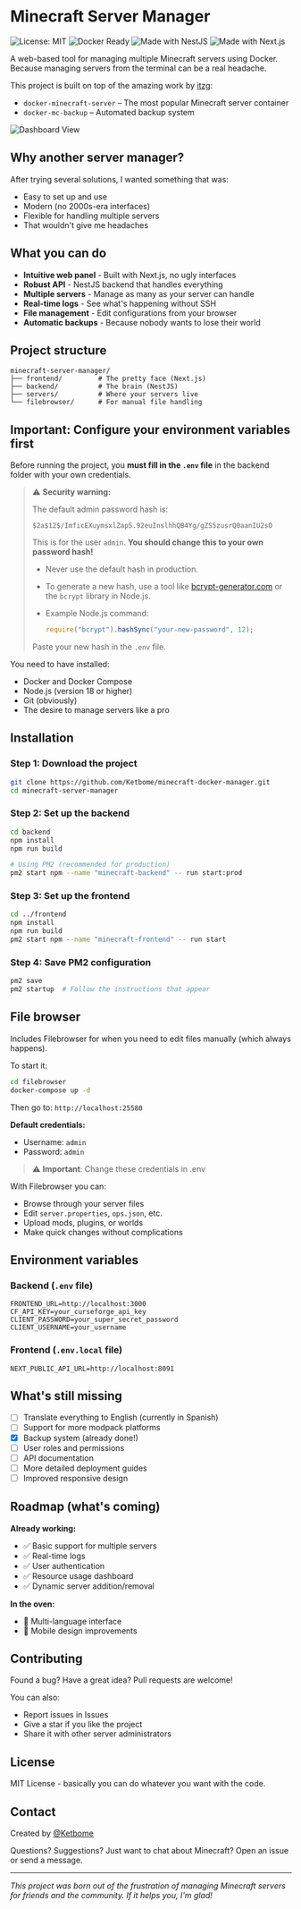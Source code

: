 # Minecraft Server Manager

![License: MIT](https://img.shields.io/badge/License-MIT-yellow.svg)
![Docker Ready](https://img.shields.io/badge/Docker-Ready-blue)
![Made with NestJS](https://img.shields.io/badge/Backend-NestJS-red)
![Made with Next.js](https://img.shields.io/badge/Frontend-Next.js-black)

A web-based tool for managing multiple Minecraft servers using Docker. Because managing servers from the terminal can be a real headache.

This project is built on top of the amazing work by [itzg](https://github.com/itzg):

- `docker-minecraft-server` – The most popular Minecraft server container
- `docker-mc-backup` – Automated backup system

![Dashboard View](./assets/Animation.gif)

## Why another server manager?

After trying several solutions, I wanted something that was:

- Easy to set up and use
- Modern (no 2000s-era interfaces)
- Flexible for handling multiple servers
- That wouldn't give me headaches

## What you can do

- **Intuitive web panel** - Built with Next.js, no ugly interfaces
- **Robust API** - NestJS backend that handles everything
- **Multiple servers** - Manage as many as your server can handle
- **Real-time logs** - See what's happening without SSH
- **File management** - Edit configurations from your browser
- **Automatic backups** - Because nobody wants to lose their world

## Project structure

```
minecraft-server-manager/
├── frontend/         # The pretty face (Next.js)
├── backend/          # The brain (NestJS)
├── servers/          # Where your servers live
└── filebrowser/      # For manual file handling
```

## Important: Configure your environment variables first

Before running the project, you **must fill in the `.env` file** in the backend folder with your own credentials.

> ⚠️ **Security warning:**
>
> The default admin password hash is:
>
> `$2a$12$/ImficEXuymsxlZap5.92euInslhhQB4Yg/gZS5zusrQ0aanIU2sO`
>
> This is for the user `admin`. **You should change this to your own password hash!**
>
> - Never use the default hash in production.
> - To generate a new hash, use a tool like [bcrypt-generator.com](https://bcrypt-generator.com/) or the `bcrypt` library in Node.js.
> - Example Node.js command:
>
>   ```js
>   require("bcrypt").hashSync("your-new-password", 12);
>   ```
>
> Paste your new hash in the `.env` file.

You need to have installed:

- Docker and Docker Compose
- Node.js (version 18 or higher)
- Git (obviously)
- The desire to manage servers like a pro

## Installation

### Step 1: Download the project

```bash
git clone https://github.com/Ketbome/minecraft-docker-manager.git
cd minecraft-server-manager
```

### Step 2: Set up the backend

```bash
cd backend
npm install
npm run build

# Using PM2 (recommended for production)
pm2 start npm --name "minecraft-backend" -- run start:prod
```

### Step 3: Set up the frontend

```bash
cd ../frontend
npm install
npm run build
pm2 start npm --name "minecraft-frontend" -- run start
```

### Step 4: Save PM2 configuration

```bash
pm2 save
pm2 startup  # Follow the instructions that appear
```

## File browser

Includes Filebrowser for when you need to edit files manually (which always happens).

To start it:

```bash
cd filebrowser
docker-compose up -d
```

Then go to: `http://localhost:25580`

**Default credentials:**

- Username: `admin`
- Password: `admin`

> ⚠️ **Important**: Change these credentials in .env

With Filebrowser you can:

- Browse through your server files
- Edit `server.properties`, `ops.json`, etc.
- Upload mods, plugins, or worlds
- Make quick changes without complications

## Environment variables

### Backend (`.env` file)

```env
FRONTEND_URL=http://localhost:3000
CF_API_KEY=your_curseforge_api_key
CLIENT_PASSWORD=your_super_secret_password
CLIENT_USERNAME=your_username
```

### Frontend (`.env.local` file)

```env
NEXT_PUBLIC_API_URL=http://localhost:8091
```

## What's still missing

- [ ] Translate everything to English (currently in Spanish)
- [ ] Support for more modpack platforms
- [x] Backup system (already done!)
- [ ] User roles and permissions
- [ ] API documentation
- [ ] More detailed deployment guides
- [ ] Improved responsive design

## Roadmap (what's coming)

**Already working:**

- ✅ Basic support for multiple servers
- ✅ Real-time logs
- ✅ User authentication
- ✅ Resource usage dashboard
- ✅ Dynamic server addition/removal

**In the oven:**

- 🔄 Multi-language interface
- 🔄 Mobile design improvements

## Contributing

Found a bug? Have a great idea? Pull requests are welcome!

You can also:

- Report issues in Issues
- Give a star if you like the project
- Share it with other server administrators

## License

MIT License - basically you can do whatever you want with the code.

## Contact

Created by [@Ketbome](https://github.com/Ketbome)

Questions? Suggestions? Just want to chat about Minecraft? Open an issue or send a message.

---

_This project was born out of the frustration of managing Minecraft servers for friends and the community. If it helps you, I'm glad!_
